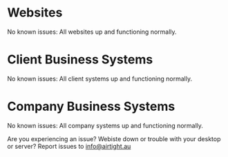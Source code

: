 # Websites

No known issues: All websites up and functioning normally.

# Client Business Systems

No known issues: All client systems up and functioning normally.

# Company Business Systems

No known issues: All company systems up and functioning normally.

Are you experiencing an issue? Webiste down or trouble with your desktop or server? Report issues to info@airtight.au

